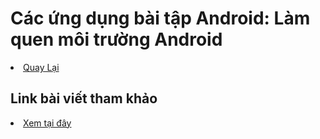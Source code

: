 <h1>Các ứng dụng bài tập Android: Làm quen môi trường Android</h1>

<li><a href="https://github.com/nkhoa62/Android-Studio">Quay Lại</a></li>

<h2>Link bài viết tham khảo</h2>
<li><a href="https://ngocminhtran.com/2018/06/28/lap-trinh-android-dung-android-studio-3-x/">Xem tại đây</a></li>
